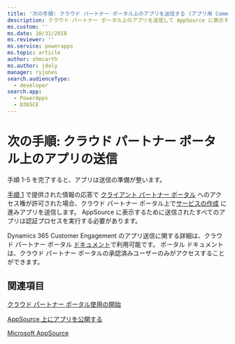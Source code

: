 ```yaml
---
title: '次の手順: クラウド パートナー ポータル上のアプリを送信する (アプリ用 Common Data Service) | Microsoft Docs'
description: クラウド パートナー ポータル上のアプリを送信して AppSource に表示する方法について学習します。
ms.custom: ''
ms.date: 10/31/2018
ms.reviewer: ''
ms.service: powerapps
ms.topic: article
author: shmcarth
ms.author: jdaly
manager: ryjones
search.audienceType:
  - developer
search.app:
  - PowerApps
  - D365CE
---
```

# <a name="next-steps-submit-your-app-on-cloud-partner-portal"></a>次の手順: クラウド パートナー ポータル上のアプリの送信

手順 1-5 を完了すると、アプリは送信の準備が整います。 

[手順 1](fill-app-submission-form-appsource.md) で提供された情報の応答で [クライアント パートナー ポータル](https://cloudpartner.azure.com) へのアクセス権が許可された場合、クラウド パートナー ポータル上で[サービスの作成](https://cloudpartner.azure.com/#new/microsoft-crm/form/offerSettings) に進みアプリを送信します。 AppSource に表示するために送信されたすべてのアプリは認証プロセスを実行する必要があります。 

Dynamics 365 Customer Engagement のアプリ送信に関する詳細は、クラウド パートナー ポータル [ドキュメント](https://cloudpartner.azure.com/#documentation/crm-create-offer)で利用可能です。 ポータル ドキュメントは、クラウド パートナー ポータルの承認済みユーザーのみがアクセスすることができます。

## <a name="see-also"></a>関連項目

[クラウド パートナー ポータル使用の開始](https://cloudpartner.azure.com/#documentation/getting-started-with-the-cloud-partner-portal)

[AppSource 上にアプリを公開する](publish-app-appsource.md)

[Microsoft AppSource](https://appsource.microsoft.com)
